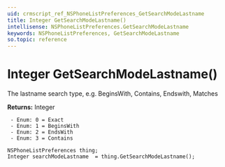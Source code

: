 ```yaml
---
uid: crmscript_ref_NSPhoneListPreferences_GetSearchModeLastname
title: Integer GetSearchModeLastname()
intellisense: NSPhoneListPreferences.GetSearchModeLastname
keywords: NSPhoneListPreferences, GetSearchModeLastname
so.topic: reference
---
```


# Integer GetSearchModeLastname()

The lastname search type, e.g. BeginsWith, Contains, Endswith, Matches

**Returns:** Integer

     - Enum: 0 = Exact 
     - Enum: 1 = BeginsWith 
     - Enum: 2 = EndsWith 
     - Enum: 3 = Contains 

```crmscript
NSPhoneListPreferences thing;
Integer searchModeLastname  = thing.GetSearchModeLastname();
```

